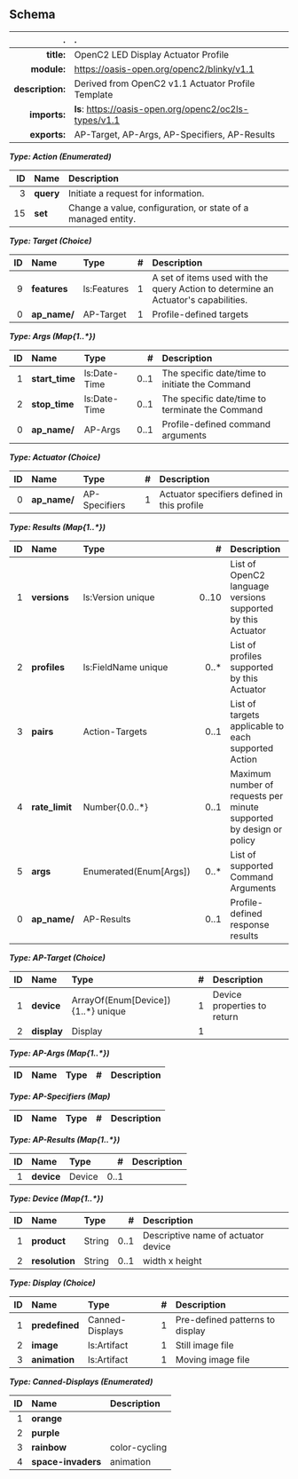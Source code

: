 ## Schema
| . | . |
| ---: | :--- |
| **title:** | OpenC2 LED Display Actuator Profile |
| **module:** | https://oasis-open.org/openc2/blinky/v1.1 |
| **description:** | Derived from OpenC2 v1.1 Actuator Profile Template |
| **imports:** | **ls**:&nbsp;https://oasis-open.org/openc2/oc2ls-types/v1.1 |
| **exports:** | AP-Target, AP-Args, AP-Specifiers, AP-Results |

**_Type: Action (Enumerated)_**

| ID | Name | Description |
| ---: | :--- | :--- |
| 3 | **query** | Initiate a request for information. |
| 15 | **set** | Change a value, configuration, or state of a managed entity. |

**_Type: Target (Choice)_**

| ID | Name | Type | # | Description |
| ---: | :--- | :--- | ---: | :--- |
| 9 | **features** | ls:Features | 1 | A set of items used with the query Action to determine an Actuator's capabilities. |
| 0 | **ap_name/** | AP-Target | 1 | Profile-defined targets |

**_Type: Args (Map{1..*})_**

| ID | Name | Type | # | Description |
| ---: | :--- | :--- | ---: | :--- |
| 1 | **start_time** | ls:Date-Time | 0..1 | The specific date/time to initiate the Command |
| 2 | **stop_time** | ls:Date-Time | 0..1 | The specific date/time to terminate the Command |
| 0 | **ap_name/** | AP-Args | 0..1 | Profile-defined command arguments |

**_Type: Actuator (Choice)_**

| ID | Name | Type | # | Description |
| ---: | :--- | :--- | ---: | :--- |
| 0 | **ap_name/** | AP-Specifiers | 1 | Actuator specifiers defined in this profile |

**_Type: Results (Map{1..*})_**

| ID | Name | Type | # | Description |
| ---: | :--- | :--- | ---: | :--- |
| 1 | **versions** | ls:Version unique | 0..10 | List of OpenC2 language versions supported by this Actuator |
| 2 | **profiles** | ls:FieldName unique | 0..* | List of profiles supported by this Actuator |
| 3 | **pairs** | Action-Targets | 0..1 | List of targets applicable to each supported Action |
| 4 | **rate_limit** | Number{0.0..*} | 0..1 | Maximum number of requests per minute supported by design or policy |
| 5 | **args** | Enumerated(Enum[Args]) | 0..* | List of supported Command Arguments |
| 0 | **ap_name/** | AP-Results | 0..1 | Profile-defined response results |

**_Type: AP-Target (Choice)_**

| ID | Name | Type | # | Description |
| ---: | :--- | :--- | ---: | :--- |
| 1 | **device** | ArrayOf(Enum[Device]){1..*} unique | 1 | Device properties to return |
| 2 | **display** | Display | 1 |  |

**_Type: AP-Args (Map{1..*})_**

| ID | Name | Type | # | Description |
| ---: | :--- | :--- | ---: | :--- |

**_Type: AP-Specifiers (Map)_**

| ID | Name | Type | # | Description |
| ---: | :--- | :--- | ---: | :--- |

**_Type: AP-Results (Map{1..*})_**

| ID | Name | Type | # | Description |
| ---: | :--- | :--- | ---: | :--- |
| 1 | **device** | Device | 0..1 |  |

**_Type: Device (Map{1..*})_**

| ID | Name | Type | # | Description |
| ---: | :--- | :--- | ---: | :--- |
| 1 | **product** | String | 0..1 | Descriptive name of actuator device |
| 2 | **resolution** | String | 0..1 | width x height |

**_Type: Display (Choice)_**

| ID | Name | Type | # | Description |
| ---: | :--- | :--- | ---: | :--- |
| 1 | **predefined** | Canned-Displays | 1 | Pre-defined patterns to display |
| 2 | **image** | ls:Artifact | 1 | Still image file |
| 3 | **animation** | ls:Artifact | 1 | Moving image file |

**_Type: Canned-Displays (Enumerated)_**

| ID | Name | Description |
| ---: | :--- | :--- |
| 1 | **orange** |  |
| 2 | **purple** |  |
| 3 | **rainbow** | color-cycling |
| 4 | **space-invaders** | animation |
